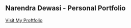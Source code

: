 ## Narendra Dewasi - Personal Portfolio
[Visit My Proftfolio](https://portfolio-napiyo.vercel.app/)
